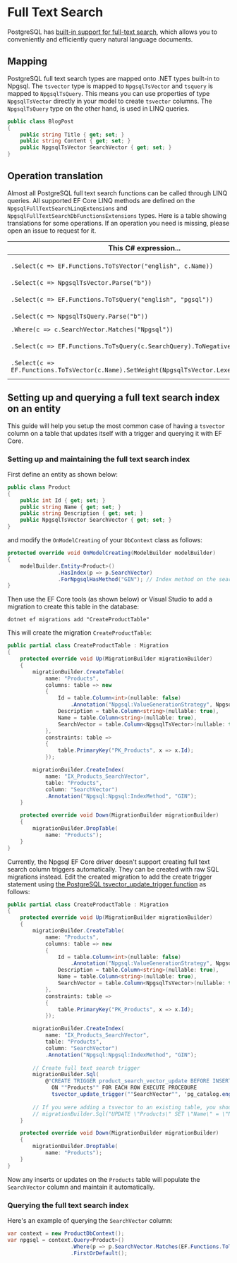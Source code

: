 # Full Text Search

PostgreSQL has [built-in support for full-text search](https://www.postgresql.org/docs/current/static/textsearch.html), which allows you to conveniently and efficiently query natural language documents.

## Mapping
PostgreSQL full text search types are mapped onto .NET types built-in to Npgsql. The `tsvector` type is mapped to `NpgsqlTsVector` and `tsquery` is mapped to `NpgsqlTsQuery`. This means you can use properties of type `NpgsqlTsVector` directly in your model to create `tsvector` columns. The `NpgsqlTsQuery` type on the other hand, is used in LINQ queries.

```c#
public class BlogPost
{
    public string Title { get; set; }
    public string Content { get; set; }
    public NpgsqlTsVector SearchVector { get; set; }
}
```

## Operation translation
Almost all PostgreSQL full text search functions can be called through LINQ queries. All supported EF Core LINQ methods are defined on the `NpgsqlFullTextSearchLinqExtensions` and `NpgsqlFullTextSearchDbFunctionsExtensions` types. Here is a table showing translations for some operations. If an operation you need is missing, please open an issue to request for it.

| This C# expression...                                    | ... gets translated to this SQL                                     |
|----------------------------------------------------------|---------------------------------------------------------------------|
| `.Select(c => EF.Functions.ToTsVector("english", c.Name))` | [`SELECT to_tsvector('english'::regconfig, c."Name")`](https://www.postgresql.org/docs/current/static/textsearch-controls.html#TEXTSEARCH-PARSING-DOCUMENTS)
| `.Select(c => NpgsqlTsVector.Parse("b"))`                   | [`SELECT CAST('b' AS tsvector)`](https://www.postgresql.org/docs/current/static/sql-expressions.html#SQL-SYNTAX-TYPE-CASTS)
| `.Select(c => EF.Functions.ToTsQuery("english", "pgsql"))` | [`SELECT to_tsquery('english'::regconfig, 'pgsql')`](https://www.postgresql.org/docs/current/static/textsearch-controls.html#TEXTSEARCH-PARSING-QUERIES)
| `.Select(c => NpgsqlTsQuery.Parse("b"))`                   | [`SELECT CAST('b' AS tsquery)`](https://www.postgresql.org/docs/current/static/sql-expressions.html#SQL-SYNTAX-TYPE-CASTS)
| `.Where(c => c.SearchVector.Matches("Npgsql"))`            | [`WHERE c."SearchVector" @@ 'Npgsql'`](https://www.postgresql.org/docs/current/static/textsearch-intro.html#TEXTSEARCH-MATCHING)
| `.Select(c => EF.Functions.ToTsQuery(c.SearchQuery).ToNegative())` | [`SELECT !! to_tsquery(c."SearchQuery")`](https://www.postgresql.org/docs/current/static/textsearch-features.html#TEXTSEARCH-MANIPULATE-TSQUERY)
| `.Select(c => EF.Functions.ToTsVector(c.Name).SetWeight(NpgsqlTsVector.Lexeme.Weight.A))` | [`SELECT setweight(to_tsvector(c."Name"), 'A')`](https://www.postgresql.org/docs/current/static/textsearch-features.html#TEXTSEARCH-MANIPULATE-TSVECTOR)

## Setting up and querying a full text search index on an entity
This guide will help you setup the most common case of having a `tsvector` column on a table that updates itself with a trigger and querying it with EF Core.

### Setting up and maintaining the full text search index
First define an entity as shown below:

```c#
public class Product
{
    public int Id { get; set; }
    public string Name { get; set; }
    public string Description { get; set; }
    public NpgsqlTsVector SearchVector { get; set; }
}
```

and modify the `OnModelCreating` of your `DbContext` class as follows:
```c#
protected override void OnModelCreating(ModelBuilder modelBuilder)
{
    modelBuilder.Entity<Product>()
                .HasIndex(p => p.SearchVector)
                .ForNpgsqlHasMethod("GIN"); // Index method on the search vector (GIN or GIST)
}
```

Then use the EF Core tools (as shown below) or Visual Studio to add a migration to create this table in the database:
```
dotnet ef migrations add "CreateProductTable"
```

This will create the migration `CreateProductTable`:
```c#
public partial class CreateProductTable : Migration
{
    protected override void Up(MigrationBuilder migrationBuilder)
    {
        migrationBuilder.CreateTable(
            name: "Products",
            columns: table => new
            {
                Id = table.Column<int>(nullable: false)
                    .Annotation("Npgsql:ValueGenerationStrategy", NpgsqlValueGenerationStrategy.SerialColumn),
                Description = table.Column<string>(nullable: true),
                Name = table.Column<string>(nullable: true),
                SearchVector = table.Column<NpgsqlTsVector>(nullable: true)
            },
            constraints: table =>
            {
                table.PrimaryKey("PK_Products", x => x.Id);
            });

        migrationBuilder.CreateIndex(
            name: "IX_Products_SearchVector",
            table: "Products",
            column: "SearchVector")
            .Annotation("Npgsql:Npgsql:IndexMethod", "GIN");
    }

    protected override void Down(MigrationBuilder migrationBuilder)
    {
        migrationBuilder.DropTable(
            name: "Products");
    }
}
```

Currently, the Npgsql EF Core driver doesn't support creating full text search column triggers automatically. They can be created with raw SQL migrations instead. Edit the created migration to add the create trigger statement using [the PostgreSQL tsvector_update_trigger function](https://www.postgresql.org/docs/current/static/textsearch-features.html#TEXTSEARCH-UPDATE-TRIGGERS) as follows:
```c#
public partial class CreateProductTable : Migration
{
    protected override void Up(MigrationBuilder migrationBuilder)
    {
        migrationBuilder.CreateTable(
            name: "Products",
            columns: table => new
            {
                Id = table.Column<int>(nullable: false)
                    .Annotation("Npgsql:ValueGenerationStrategy", NpgsqlValueGenerationStrategy.SerialColumn),
                Description = table.Column<string>(nullable: true),
                Name = table.Column<string>(nullable: true),
                SearchVector = table.Column<NpgsqlTsVector>(nullable: true)
            },
            constraints: table =>
            {
                table.PrimaryKey("PK_Products", x => x.Id);
            });

        migrationBuilder.CreateIndex(
            name: "IX_Products_SearchVector",
            table: "Products",
            column: "SearchVector")
            .Annotation("Npgsql:Npgsql:IndexMethod", "GIN");
            
        // Create full text search trigger
        migrationBuilder.Sql(
            @"CREATE TRIGGER product_search_vector_update BEFORE INSERT OR UPDATE
              ON ""Products"" FOR EACH ROW EXECUTE PROCEDURE
              tsvector_update_trigger(""SearchVector"", 'pg_catalog.english', ""Name"", ""Description"");");
              
        // If you were adding a tsvector to an existing table, you should populate the column using an UPDATE
        // migrationBuilder.Sql("UPDATE \"Products\" SET \"Name\" = \"Name\";");
    }

    protected override void Down(MigrationBuilder migrationBuilder)
    {
        migrationBuilder.DropTable(
            name: "Products");
    }
}
```
Now any inserts or updates on the `Products` table will populate the `SearchVector` column and maintain it automatically.

### Querying the full text search index
Here's an example of querying the `SearchVector` column:
```c#
var context = new ProductDbContext();
var npgsql = context.Query<Product>()
                    .Where(p => p.SearchVector.Matches(EF.Functions.ToTsQuery("Npgsql")))
                    .FirstOrDefault();
```
